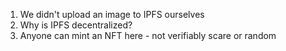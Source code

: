 1. We didn't upload an image to IPFS ourselves
2. Why is IPFS decentralized?
3. Anyone can mint an NFT here - not verifiably scare or random


